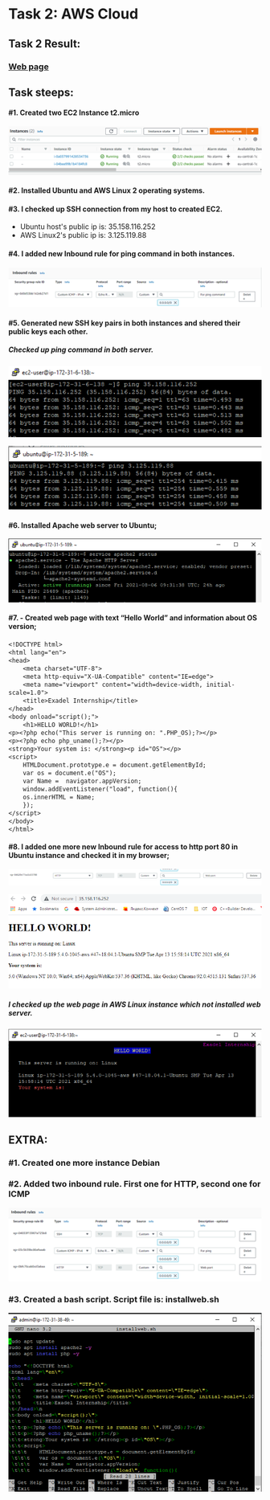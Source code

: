 # Task 2: AWS Cloud


## Task 2 Result:
### [Web page](http://35.158.116.252/)

## Task steeps:
#### #1. Created two EC2 Instance t2.micro
![Instances](/Task2/img/instances.png)

#### #2. Installed Ubuntu and AWS Linux 2 operating systems. 

#### #3. I checked up SSH connection from my host to created EC2. 
* Ubuntu host's public ip is: 35.158.116.252
* AWS Linux2's public ip is: 3.125.119.88

#### #4. I added new Inbound rule for ping command in both instances.
![Inbound rule](/Task2/img/ping-rule.png)
#### #5. Generated new SSH key pairs in both instances and shered their public keys each other.
##### Checked up ping command in both server.
![AWS Linux ping](/Task2/img/AWS-Linux-ping.png)

![Ubuntu rule](/Task2/img/Ubuntu-ping.png)

#### #6. Installed Apache web server to Ubuntu;
![Apache web server](/Task2/img/apache.png)

#### #7. - Created web page with text “Hello World” and information about OS version;
    <!DOCTYPE html>
    <html lang="en">
    <head>
        <meta charset="UTF-8">
        <meta http-equiv="X-UA-Compatible" content="IE=edge">
        <meta name="viewport" content="width=device-width, initial-scale=1.0">
        <title>Exadel Internship</title>
    </head>
    <body onload="script();">
        <h1>HELLO WORLD!</h1>
    <p><?php echo("This server is running on: ".PHP_OS);?></p>
    <p><?php echo php_uname();?></p>
    <strong>Your system is: </strong><p id="OS"></p>
    <script>
        HTMLDocument.prototype.e = document.getElementById;
        var os = document.e("OS");
        var Name =  navigator.appVersion;
        window.addEventListener("load", function(){
        os.innerHTML = Name;
        });
    </script>
    </body>
    </html>
 

#### #8. I added one more new Inbound rule for access to http port 80 in Ubuntu instance and checked it in my browser;

![Web rule](/Task2/img/web-rule.png)

![Web page](/Task2/img/web-page.png)

#####  I checked up the web page in AWS Linux instance which not installed web server.
![Web page](/Task2/img/lynx.png)


## EXTRA: 
### #1. Created one more instance Debian 
### #2. Added two inbound rule. First one for HTTP, second one for ICMP
![Rules](/Task2/img/debian-inbound-rules.png)
### #3. Created a bash script. Script file is: installweb.sh
![Script](/Task2/img/installweb-script.png)
